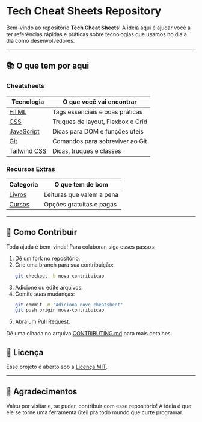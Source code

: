 # Tech Cheat Sheets Repository

Bem-vindo ao repositório **Tech Cheat Sheets**! A ideia aqui é ajudar você a ter referências rápidas e práticas sobre tecnologias que usamos no dia a dia como desenvolvedores.

 ---

## 📚 O que tem por aqui

### Cheatsheets
| Tecnologia | O que você vai encontrar |
|------------|-----------------------------|
| [HTML](./cheatsheets/html.md) | Tags essenciais e boas práticas |
| [CSS](./cheatsheets/css.md) | Truques de layout, Flexbox e Grid |
| [JavaScript](./cheatsheets/javascript.md) | Dicas para DOM e funções úteis |
| [Git](./cheatsheets/git.md) | Comandos para sobreviver ao Git |
| [Tailwind CSS](./cheatsheets/tailwind.md) | Dicas, truques e classes |

### Recursos Extras
| Categoria | O que tem de bom |
|-----------|------------------|
| [Livros](./resources/livros.md) | Leituras que valem a pena |
| [Cursos](./resources/cursos.md) | Opções gratuitas e pagas |

---

## 🔧 Como Contribuir
Toda ajuda é bem-vinda! Para colaborar, siga esses passos:

1. Dê um fork no repositório.
2. Crie uma branch para sua contribuição:
   ```bash
   git checkout -b nova-contribuicao
   ```
3. Adicione ou edite arquivos.
4. Comite suas mudanças:
   ```bash
   git commit -m "Adiciona novo cheatsheet"
   git push origin nova-contribuicao
   ```
5. Abra um Pull Request.

Dê uma olhada no arquivo [CONTRIBUTING.md](./CONTRIBUTING.md) para mais detalhes.




## 📘 Licença
Esse projeto é aberto sob a [Licença MIT](./LICENSE).

---

## 👏 Agradecimentos
Valeu por visitar e, se puder, contribuir com esse repositório! A ideia é que ele se torne uma ferramenta úteil pra todo mundo que curte programar.
